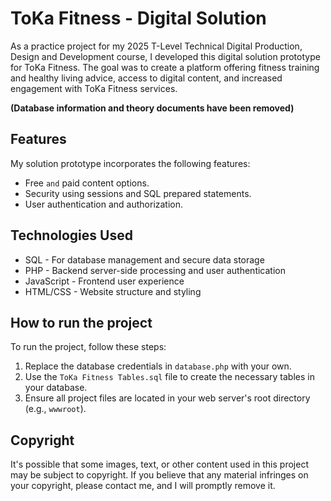 # ToKa Fitness - Digital Solution 
As a practice project for my 2025 T-Level Technical Digital Production, Design and Development course, I developed this digital solution prototype for ToKa Fitness. The goal was to create a platform offering fitness training and healthy living advice, access to digital content, and increased engagement with ToKa Fitness services. 

**(Database information and theory documents have been removed)**



## Features

My solution prototype incorporates the following features:

*   Free `and` paid content options.
*   Security using sessions and SQL prepared statements.
*   User authentication and authorization.

## Technologies Used

* SQL - For database management and secure data storage
* PHP - Backend server-side processing and user authentication
* JavaScript - Frontend user experience
* HTML/CSS - Website structure and styling


## How to run the project
To run the project, follow these steps:

1.  Replace the database credentials in `database.php` with your own.
2.  Use the `ToKa Fitness Tables.sql` file to create the necessary tables in your database.
3.  Ensure all project files are located in your web server's root directory (e.g., `wwwroot`).


## Copyright
It's possible that some images, text, or other content used in this project may be subject to copyright. If you believe that any material infringes on your copyright, please contact me, and I will promptly remove it.
